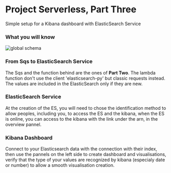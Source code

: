 # Project Serverless, Part Three
Simple setup for a Kibana dashboard with ElasticSearch Service

### What you will know
![global schema](../images/rapport3.png)

### From Sqs to ElasticSearch Service
The Sqs and the function behind are the ones of **Part Two**.
The lambda function don't use the client 'elasticsearch-py' but classic requests instead. The values are included in the ElasticSearch only if they are new.

### ElasticSearch Service
At the creation of the ES, you will need to chose the identification method to allow peoples, including you, to access the ES and the kibana, when the ES is online, you can access to the kibana with the link under the arn, in the overview pannel.

### Kibana Dashboard
Connect to your Elasticsearch data with the connection with their index, then use the pannels on the left side to create dashboard and visualisations, verify that the type of your values are recognized by kibana (especialy date or number) to allow a smooth visualisation creation.